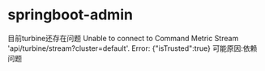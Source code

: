 # springboot-admin
目前turbine还存在问题
Unable to connect to Command Metric Stream 'api/turbine/stream?cluster=default'.
Error: {"isTrusted":true}
可能原因:依赖问题
